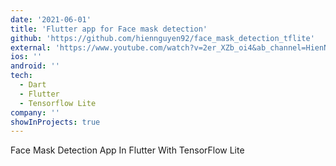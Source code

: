 ```yaml
---
date: '2021-06-01'
title: 'Flutter app for Face mask detection'
github: 'https://github.com/hiennguyen92/face_mask_detection_tflite'
external: 'https://www.youtube.com/watch?v=2er_XZb_oi4&ab_channel=HienNguyen'
ios: ''
android: ''
tech:
  - Dart
  - Flutter
  - Tensorflow Lite
company: ''
showInProjects: true
---
```



Face Mask Detection App In Flutter With TensorFlow Lite